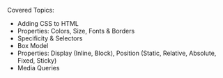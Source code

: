 Covered Topics:
- Adding CSS to HTML
- Properties: Colors, Size, Fonts & Borders
- Specificity & Selectors
- Box Model
- Properties: Display (Inline, Block), Position (Static, Relative, Absolute, Fixed, Sticky)
- Media Queries